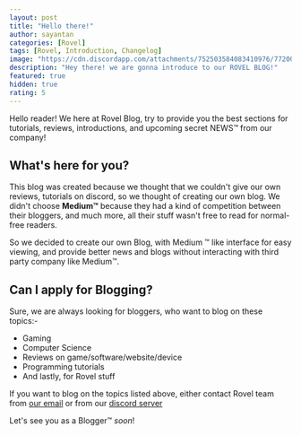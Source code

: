 ```yaml
---
layout: post
title: "Hello there!"
author: sayantan
categories: [Rovel]
tags: [Rovel, Introduction, Changelog]
image: "https://cdn.discordapp.com/attachments/752503584083410976/772005930316726292/20201031_112035_0000.png"
description: "Hey there! we are gonna introduce to our ROVEL BLOG!"
featured: true
hidden: true
rating: 5
---
```


Hello reader! We here at Rovel Blog, try to provide you the best sections for tutorials, reviews, introductions, and upcoming secret NEWS™ from our company!

## What's here for you?

This blog was created because we thought that we couldn't give our own reviews, tutorials on discord, so we thought of creating our own blog. We didn't choose **Medium™** because they had a kind of competition between their bloggers, and much more, all their stuff wasn't free to read for normal-free readers.

So we decided to create our own Blog, with Medium ™ like interface for easy viewing, and provide better news and blogs without interacting with third party company like Medium™.

## Can I apply for Blogging?

Sure, we are always looking for bloggers, who want to blog on these topics:-
- Gaming
- Computer Science
- Reviews on game/software/website/device
- Programming tutorials
- And lastly, for Rovel stuff

If you want to blog on the topics listed above, either contact Rovel team from [our email](support@rovelstars.ga) or from our [discord server](https://discord.gg/Rf3xPMm)

Let's see you as a Blogger™ *soon*!